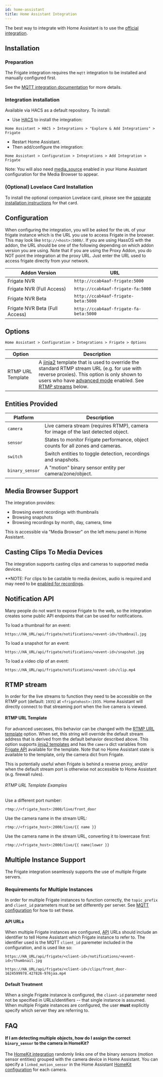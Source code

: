 ```yaml
---
id: home-assistant
title: Home Assistant Integration
---
```


The best way to integrate with Home Assistant is to use the [official integration](https://github.com/blakeblackshear/frigate-hass-integration).

## Installation

### Preparation

The Frigate integration requires the `mqtt` integration to be installed and
manually configured first.

See the [MQTT integration
documentation](https://www.home-assistant.io/integrations/mqtt/) for more
details.

### Integration installation

Available via HACS as a default repository. To install:

- Use [HACS](https://hacs.xyz/) to install the integration:

```
Home Assistant > HACS > Integrations > "Explore & Add Integrations" > Frigate
```

- Restart Home Assistant.
- Then add/configure the integration:

```
Home Assistant > Configuration > Integrations > Add Integration > Frigate
```

Note: You will also need
[media_source](https://www.home-assistant.io/integrations/media_source/) enabled
in your Home Assistant configuration for the Media Browser to appear.

### (Optional) Lovelace Card Installation

To install the optional companion Lovelace card, please see the [separate
installation instructions](https://github.com/dermotduffy/frigate-hass-card) for
that card.

## Configuration

When configuring the integration, you will be asked for the `URL` of your frigate instance which is the URL you use to access Frigate in the browser. This may look like `http://<host>:5000/`. If you are using HassOS with the addon, the URL should be one of the following depending on which addon version you are using. Note that if you are using the Proxy Addon, you do NOT point the integration at the proxy URL. Just enter the URL used to access frigate directly from your network.

| Addon Version                  | URL                                    |
| ------------------------------ | -------------------------------------- |
| Frigate NVR                    | `http://ccab4aaf-frigate:5000`         |
| Frigate NVR (Full Access)      | `http://ccab4aaf-frigate-fa:5000`      |
| Frigate NVR Beta               | `http://ccab4aaf-frigate-beta:5000`    |
| Frigate NVR Beta (Full Access) | `http://ccab4aaf-frigate-fa-beta:5000` |

<a name="options"></a>

## Options

```
Home Assistant > Configuration > Integrations > Frigate > Options
```

| Option            | Description                                                                                                                                                                                                                                                                                                                          |
| ----------------- | ------------------------------------------------------------------------------------------------------------------------------------------------------------------------------------------------------------------------------------------------------------------------------------------------------------------------------------ |
| RTMP URL Template | A [jinja2](https://jinja.palletsprojects.com/) template that is used to override the standard RTMP stream URL (e.g. for use with reverse proxies). This option is only shown to users who have [advanced mode](https://www.home-assistant.io/blog/2019/07/17/release-96/#advanced-mode) enabled. See [RTMP streams](#streams) below. |

## Entities Provided

| Platform        | Description                                                                       |
| --------------- | --------------------------------------------------------------------------------- |
| `camera`        | Live camera stream (requires RTMP), camera for image of the last detected object. |
| `sensor`        | States to monitor Frigate performance, object counts for all zones and cameras.   |
| `switch`        | Switch entities to toggle detection, recordings and snapshots.                    |
| `binary_sensor` | A "motion" binary sensor entity per camera/zone/object.                           |

## Media Browser Support

The integration provides:

- Browsing event recordings with thumbnails
- Browsing snapshots
- Browsing recordings by month, day, camera, time

This is accessible via "Media Browser" on the left menu panel in Home Assistant.

## Casting Clips To Media Devices

The integration supports casting clips and cameras to supported media devices.

**NOTE: For clips to be castable to media devices, audio is required and may need to be [enabled for recordings](../faqs.md#audio-in-recordings). 

<a name="api"></a>

## Notification API

Many people do not want to expose Frigate to the web, so the integration creates some public API endpoints that can be used for notifications.

To load a thumbnail for an event:

```
https://HA_URL/api/frigate/notifications/<event-id>/thumbnail.jpg
```

To load a snapshot for an event:

```
https://HA_URL/api/frigate/notifications/<event-id>/snapshot.jpg
```

To load a video clip of an event:

```
https://HA_URL/api/frigate/notifications/<event-id>/clip.mp4
```

<a name="streams"></a>

## RTMP stream

In order for the live streams to function they need to be accessible on the RTMP
port (default: `1935`) at `<frigatehost>:1935`. Home Assistant will directly
connect to that streaming port when the live camera is viewed.

#### RTMP URL Template

For advanced usecases, this behavior can be changed with the [RTMP URL
template](#options) option. When set, this string will override the default stream
address that is derived from the default behavior described above. This option supports
[jinja2 templates](https://jinja.palletsprojects.com/) and has the `camera` dict
variables from [Frigate API](https://blakeblackshear.github.io/frigate/usage/api#apiconfig)
available for the template. Note that no Home Assistant state is available to the
template, only the camera dict from Frigate.

This is potentially useful when Frigate is behind a reverse proxy, and/or when
the default stream port is otherwise not accessible to Home Assistant (e.g.
firewall rules).

###### RTMP URL Template Examples

Use a different port number:

```
rtmp://<frigate_host>:2000/live/front_door
```

Use the camera name in the stream URL:

```
rtmp://<frigate_host>:2000/live/{{ name }}
```

Use the camera name in the stream URL, converting it to lowercase first:

```
rtmp://<frigate_host>:2000/live/{{ name|lower }}
```

## Multiple Instance Support

The Frigate integration seamlessly supports the use of multiple Frigate servers.

### Requirements for Multiple Instances

In order for multiple Frigate instances to function correctly, the
`topic_prefix` and `client_id` parameters must be set differently per server.
See [MQTT
configuration](https://blakeblackshear.github.io/frigate/configuration/index#mqtt)
for how to set these.

#### API URLs

When multiple Frigate instances are configured, [API](#api) URLs should include an
identifier to tell Home Assistant which Frigate instance to refer to. The
identifier used is the MQTT `client_id` paremeter included in the configuration,
and is used like so:

```
https://HA_URL/api/frigate/<client-id>/notifications/<event-id>/thumbnail.jpg
```

```
https://HA_URL/api/frigate/<client-id>/clips/front_door-1624599978.427826-976jaa.mp4
```

#### Default Treatment

When a single Frigate instance is configured, the `client-id` parameter need not
be specified in URLs/identifiers -- that single instance is assumed. When
multiple Frigate instances are configured, the user **must** explicitly specify
which server they are referring to.

## FAQ

#### If I am detecting multiple objects, how do I assign the correct `binary_sensor` to the camera in HomeKit?

The [HomeKit integration](https://www.home-assistant.io/integrations/homekit/) randomly links one of the binary sensors (motion sensor entities) grouped with the camera device in Home Assistant. You can specify a `linked_motion_sensor` in the Home Assistant [HomeKit configuration](https://www.home-assistant.io/integrations/homekit/#linked_motion_sensor) for each camera.
